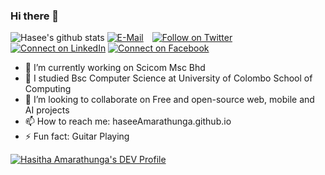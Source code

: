 ### Hi there 👋
![Hasee's github stats](https://github-readme-stats.vercel.app/api?username=haseeAmarathunga&show_icons=true&theme=tokyonight)
[![E-Mail](https://img.shields.io/badge/--email?label=E-mail&logo=Gmail&style=social)](mailto:haseeamarathunga@gmail.com) [![Follow on Twitter](https://img.shields.io/badge/--twitter?label=Twitter&logo=Twitter&style=social)](https://twitter.com/haseeAmarathun) [![Connect on LinkedIn](https://img.shields.io/badge/--linkedin?label=LinkedIn&logo=LinkedIn&style=social)](https://www.linkedin.com/in/hasee-amarathunga) [![Connect on Facebook](https://img.shields.io/badge/--facebook?label=facebook&logo=facebook&style=social)](https://www.facebook.com/hasee.hasee.73)
- 🔭 I’m currently working on Scicom Msc Bhd
- 🌱 I studied Bsc Computer Science at University of Colombo School of Computing
- 👯 I’m looking to collaborate on Free and open-source web, mobile and AI projects
- 📫 How to reach me: haseeAmarathunga.github.io
- ⚡ Fun fact: Guitar Playing

[![Hasitha Amarathunga's DEV Profile](https://d2fltix0v2e0sb.cloudfront.net/dev-badge.svg)](https://dev.to/haseeamarathunga)
